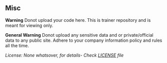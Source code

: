 ## Misc


**Warning**  Donot upload your code here. This is trainer repository and is meant for viewing only.

**General Warning** Donot upload any sensitive data and or private/official data to any public site. Adhere to your company information policy and rules all the time.

*License:* *None whatsover, for details- Check <ins>LICENSE</ins> file*